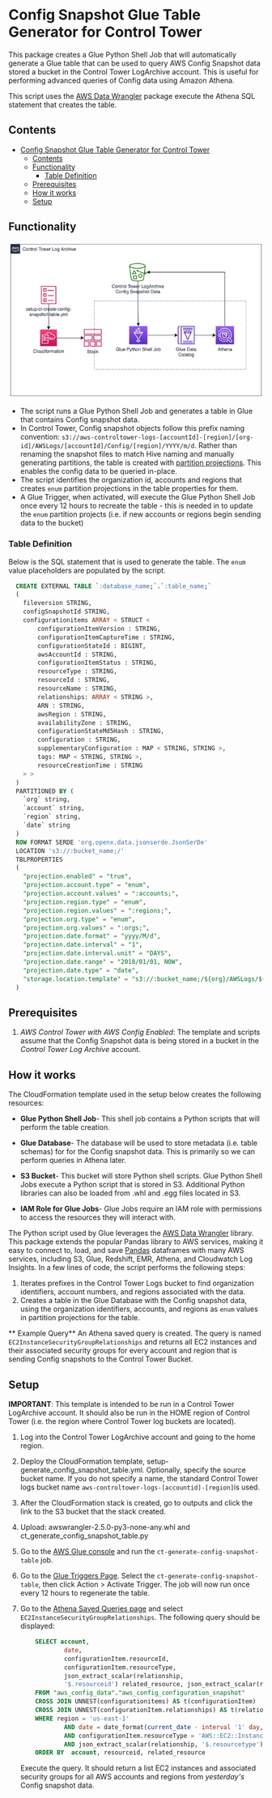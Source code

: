 # Config Snapshot Glue Table Generator for Control Tower

This package creates a Glue Python Shell Job that will automatically generate a Glue table that can be used to query AWS Config Snapshot data stored a bucket in the Control Tower LogArchive account. This is useful for performing advanced queries of Config data using Amazon Athena.

This script uses the [AWS Data Wrangler](https://github.com/awslabs/aws-data-wrangler) package execute the Athena SQL statement that creates the table.
## Contents
- [Config Snapshot Glue Table Generator for Control Tower](#config-snapshot-glue-table-generator-for-control-tower)
  - [Contents](#contents)
  - [Functionality](#functionality)
    - [Table Definition](#table-definition)
  - [Prerequisites](#prerequisites)
  - [How it works](#how-it-works)
  - [Setup](#setup)


## Functionality
![Diagram](architecture.png)
- The script runs a Glue Python Shell Job and generates a table in Glue that contains Config snapshot data.
- In Control Tower, Config snapshot objects follow this prefix naming convention: `s3://aws-controltower-logs-[accountId]-[region]/[org-id]/AWSLogs/[accountId]/Config/[region]/YYYY/m/d`. Rather than renaming the snapshot files to match Hive naming and manually generating partitions, the table is created with [partition projections](https://docs.aws.amazon.com/athena/latest/ug/partition-projection.html). This enables the config data to be queried in-place.
- The script identifies the organization id, accounts and regions that  creates `enum` partition projections in the table properties for them.
- A Glue Trigger, when activated, will execute the Glue Python Shell Job once every 12 hours to recreate the table - this is needed in to update the `enum` partition projects (i.e. if new accounts or regions begin sending data to the bucket)

### Table Definition

Below is the SQL statement that is used to generate the table. The `enum` value placeholders are populated by the script. 
```SQL
  CREATE EXTERNAL TABLE `:database_name;`.`:table_name;`
  (
    fileversion STRING,
    configSnapshotId STRING,
    configurationitems ARRAY < STRUCT <
        configurationItemVersion : STRING,
        configurationItemCaptureTime : STRING,
        configurationStateId : BIGINT,
        awsAccountId : STRING,
        configurationItemStatus : STRING,
        resourceType : STRING,
        resourceId : STRING,
        resourceName : STRING,
        relationships: ARRAY < STRING >,
        ARN : STRING,
        awsRegion : STRING,
        availabilityZone : STRING,
        configurationStateMd5Hash : STRING,
        configuration : STRING,
        supplementaryConfiguration : MAP < STRING, STRING >,
        tags: MAP < STRING, STRING >,
        resourceCreationTime : STRING
    > >      
  ) 
  PARTITIONED BY (
    `org` string,
    `account` string,
    `region` string,
    `date` string    
  ) 
  ROW FORMAT SERDE 'org.openx.data.jsonserde.JsonSerDe'
  LOCATION 's3://:bucket_name;/'
  TBLPROPERTIES
  (
    "projection.enabled" = "true",
    "projection.account.type" = "enum",
    "projection.account.values" = ":accounts;",
    "projection.region.type" = "enum",
    "projection.region.values" = ":regions;",
    "projection.org.type" = "enum",
    "projection.org.values" = ":orgs;",         
    "projection.date.format" = "yyyy/M/d",
    "projection.date.interval" = "1",
    "projection.date.interval.unit" = "DAYS",
    "projection.date.range" = "2018/01/01, NOW",
    "projection.date.type" = "date", 
    "storage.location.template" = "s3://:bucket_name;/${org}/AWSLogs/${account}/Config/${region}/${date}/ConfigSnapshot"
  )
  ```


## Prerequisites
1. *AWS Control Tower with AWS Config Enabled*: The template and scripts assume that the Config Snapshot data is being stored in a bucket in the *Control Tower Log Archive* account. 

## How it works

The CloudFormation template used in the setup below creates the following resources:

* **Glue Python Shell Job**- This shell job contains a Python scripts that will perform the table creation.
    
* **Glue Database**- The database will be used to store metadata (i.e. table schemas) for for the Config snapshot data. This is primarily so we can perform queries in Athena later. 
    
* **S3 Bucket**- This bucket will store Python shell scripts. Glue Python Shell Jobs execute a Python script that is stored in S3. Additional Python libraries can also be loaded from .whl and .egg files located in S3. 
    
* **IAM Role for Glue Jobs**- Glue Jobs require an IAM role with permissions to access the resources they will interact with. 

The Python script used by Glue leverages the [AWS Data Wrangler](https://aws-data-wrangler.readthedocs.io/en/latest/what.html) library. This package extends the popular Pandas library to AWS services, making it easy to connect to, load, and save [Pandas](https://github.com/pandas-dev/pandas) dataframes with many AWS services, including S3, Glue, Redshift, EMR, Athena, and Cloudwatch Log Insights. In a few lines of code, the script performs the following steps:

1. Iterates prefixes in the Control Tower Logs bucket to find organization identifiers, account numbers, and regions associated with the data. 
2. Creates a table in the Glue Database with the Config snapshot data, using the organization identifiers, accounts, and regions as `enum` values in partition projections for the table. 

** Example Query**
An Athena saved query is created. The query is named `EC2InstanceSecurityGroupRelationships` and returns all EC2 instances and their associated security groups for every account and region that is sending Config snapshots to the Control Tower Bucket.


## Setup

**IMPORTANT**: This template is intended to be run in a Control Tower LogArchive account. It should also be run in the HOME region of Control Tower (i.e. the region where Control Tower log buckets are located).

1. Log into the Control Tower LogArchive account and going to the home region. 
2. Deploy the CloudFormation template, setup-generate_config_snapshot_table.yml. Optionally, specify the source bucket name. If you do not specify a name, the standard Control Tower logs bucket name `aws-controltower-logs-[accountid]-[region]`is used.

3. After the CloudFormation stack is created, go to outputs and click the link to the S3 bucket that the stack created.

4. Upload: awswrangler-2.5.0-py3-none-any.whl and ct_generate_config_snapshot_table.py

5. Go to the [AWS Glue console](https://console.aws.amazon.com/glue/home?region=us-east-1#etl:tab=jobs) and run the `ct-generate-config-snapshot-table` job.

6. Go to the [Glue Triggers Page](https://console.aws.amazon.com/glue/home?region=us-east-1#etl:tab=triggers). Select the `ct-generate-config-snapshot-table`, then click Action > Activate Trigger. The job will now run once every 12 hours to regenerate the table.

7. Go to the [Athena Saved Queries page](https://console.aws.amazon.com/athena/saved-queries/home) and select `EC2InstanceSecurityGroupRelationships`. The following query should be displayed:
    ```sql
        SELECT account,
                date,
                configurationItem.resourceId,
                configurationItem.resourceType,
                json_extract_scalar(relationship,
                '$.resourceid') related_resource, json_extract_scalar(relationship, '$.resourcetype') "related_type"
        FROM "aws_config_data"."aws_config_configuration_snapshot"
        CROSS JOIN UNNEST(configurationitems) AS t(configurationItem)
        CROSS JOIN UNNEST(configurationItem.relationships) AS t(relationship)
        WHERE region = 'us-east-1'
                AND date = date_format(current_date - interval '1' day, '%Y/%c/%e')
                AND configurationItem.resourceType = 'AWS::EC2::Instance'
                AND json_extract_scalar(relationship, '$.resourcetype') = 'AWS::EC2::SecurityGroup'
        ORDER BY  account, resourceid, related_resource 
    ```

    Execute the query. It should return a list EC2 instances and associated security groups for all AWS accounts and regions from *yesterday's* Config snapshot data.

    ```

